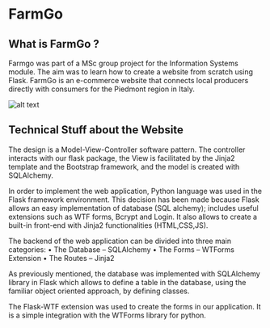 # FarmGo

## What is FarmGo ?
Farmgo was part of a MSc group project for the Information Systems module. The aim was to learn how to create a website from scratch using Flask.
FarmGo is an e-commerce website that connects local producers directly with consumers for the Piedmont region in Italy.

![alt text](about.png)

## Technical Stuff about the Website
The design is a Model-View-Controller software pattern. 
The controller interacts with our flask package, the View is facilitated by the Jinja2 template and the Bootstrap framework,
and the model is created with SQLAlchemy.

In order to implement the web application, Python language was used in  the Flask framework environment. 
This decision has been made because Flask allows an easy implementation of database (SQL alchemy); 
includes useful extensions such as WTF forms, Bcrypt and Login. 
It also allows to create a built-in front-end with Jinja2 functionalities (HTML,CSS,JS).

The backend of the web application can be divided into three main categories:
• The Database – SQLAlchemy
• The Forms – WTForms Extension
• The Routes – Jinja2

As previously mentioned, the database was implemented with SQLAlchemy library in Flask which allows to define a table in the database, 
using the familiar object oriented approach, by defining classes.

The Flask-WTF extension was used to create the forms in our application. It is a simple integration with the WTForms library for python.
